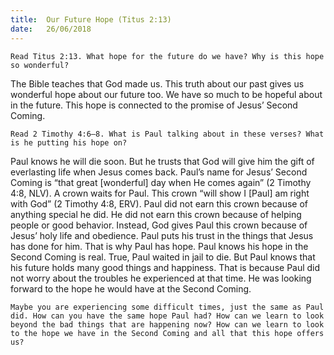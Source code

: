 ```yaml
---
title:  Our Future Hope (Titus 2:13)
date:   26/06/2018
---
```


`Read Titus 2:13. What hope for the future do we have? Why is this hope so wonderful?`

The Bible teaches that God made us. This truth about our past gives us wonderful hope about our future too. We have so much to be hopeful about in the future. This hope is connected to the promise of Jesus’ Second Coming.

`Read 2 Timothy 4:6–8. What is Paul talking about in these verses? What is he putting his hope on?`

Paul knows he will die soon. But he trusts that God will give him the gift of everlasting life when Jesus comes back. Paul’s name for Jesus’ Second Coming is “that great [wonderful] day when He comes again” (2 Timothy 4:8, NLV). A crown waits for Paul. This crown “will show I [Paul] am right with God” (2 Timothy 4:8, ERV). Paul did not earn this crown because of anything special he did. He did not earn this crown because of helping people or good behavior. Instead, God gives Paul this crown because of Jesus’ holy life and obedience. Paul puts his trust in the things that Jesus has done for him. That is why Paul has hope. Paul knows his hope in the Second Coming is real. True, Paul waited in jail to die. But Paul knows that his future holds many good things and happiness. That is because Paul did not worry about the troubles he experienced at that time. He was looking forward to the hope he would have at the Second Coming.

`Maybe you are experiencing some difficult times, just the same as Paul did. How can you have the same hope Paul had? How can we learn to look beyond the bad things that are happening now? How can we learn to look to the hope we have in the Second Coming and all that this hope offers us?`
